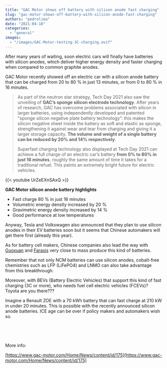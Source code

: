 ```yaml
---
title: "GAC Motor shows off battery with silicon anode fast charging"
slug: "gac-motor-shows-off-battery-with-silicon-anode-fast-charging"
authors: "pedrolima"
date: "2021-04-18"
categories: 
  - "general"
images: 
  - "/images/GAC-Motor-testing-3C-charging.avif"
---
```


After many years of waiting, soon electric cars will finally have batteries with silicon anodes, which deliver higher energy density and faster charging when compared to common graphite anodes.

GAC Motor recently showed off an electric car with a silicon anode battery that can be charged from 20 to 80 % in just 13 minutes, or from 0 to 80 % in 16 minutes.

> As part of the neutron star strategy, Tech Day 2021 also saw the unveiling of **GAC’s sponge silicon electrode technology**. After years of research, GAC has overcome problems associated with silicon in larger batteries, using independently developed and patented "sponge silicon negative plate battery technology”: this makes the silicon negative sheet inside the battery as soft and elastic as sponge, strengthening it against wear and tear from charging and giving it a larger storage capacity. **The volume and weight of a single battery can be reduced by 20% and 14% respectively**.
> 
> Superfast charging technology also displayed at Tech Day 2021 can achieve a full charge of an electric car’s battery **from 0% to 80% in just 16 minutes**, roughly the same amount of time it takes for a traditional refuel. This paints an extremely bright future for electric vehicles.

{{< youtube UrZeEXnSAxQ >}}

**GAC Motor silicon anode battery highlights**

- Fast charge 80 % in just 16 minutes
- Volumetric energy density increased by 20 %
- Gravimetric energy density increased by 14 %
- Good performance at low temperatures

Anyway, Tesla and Volkswagen also announced that they plan to use silicon anodes in their EV batteries soon but it seems that Chinese automakers will get there first (already this year).

As for battery cell makers, Chinese companies also lead the way with [Guoxuan](/2021/01/10/guoxuan-unveils-a-cobalt-free-lfp-pouch-battery-cell-with-212-wh-kg/) and [Farasis](/2021/04/11/farasis-energy-reaches-330-wh-kg-with-new-battery-cell/) very close to mass produce this kind of batteries.

Remember that not only NCM batteries can use silicon anodes, cobalt-free chemistries such as LFP (LiFePO4) and LNMO can also take advantage from this breakthrough.

Moreover, with BEVs (Battery Electric Vehicles) that support this kind of fast charging (3C or more), who needs fuel cell electric vehicles (FCEVs)? Toyota are you there???

Imagine a Renault ZOE with a 70 kWh battery that can fast charge at 210 kW in under 20 minutes. This is possible with the recently announced silicon anode batteries. ICE age can be over if policy makers and automakers wish so.

 

 

More info:

[https://www.gac-motor.com/Home/News/content/id/175](https://www.gac-motor.com/Home/News/content/id/175)
